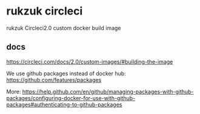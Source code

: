 # rukzuk circleci
rukzuk Circleci2.0 custom docker build image

## docs

https://circleci.com/docs/2.0/custom-images/#building-the-image

We use github packages instead of docker hub: https://github.com/features/packages

More: https://help.github.com/en/github/managing-packages-with-github-packages/configuring-docker-for-use-with-github-packages#authenticating-to-github-packages
